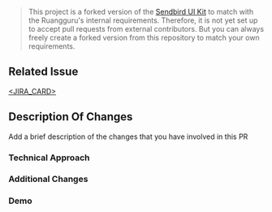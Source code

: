 
> This project is a forked version of the [Sendbird UI Kit](https://github.com/sendbird/sendbird-uikit-react) to match with the Ruangguru's internal requirements. Therefore, it is not yet set up to accept pull requests from external contributors. But you can always freely create a forked version from this repository to match your own requirements.

## Related Issue

[<JIRA_CARD>](https://ruanggguru.atlassian.net/browse/<JIRA_CARD>)

## Description Of Changes

Add a brief description of the changes that you have involved in this PR

### Technical Approach

### Additional Changes

### Demo


